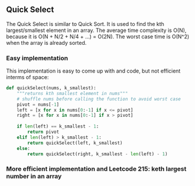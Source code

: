 ## Quick Select
The Quick Select is similar to Quick Sort. It is used to find the kth largest/smallest element in an array. The average time complexity is O(N), because it is O(N + N/2 + N/4 + ...) = O(2N). The worst case time is O(N^2) when the array is already sorted.

### Easy implementation
This implementation is easy to come up with and code, but not efficient interms of space:
```python
def quickSelect(nums, k_smallest):
	"""returns kth smallest element in nums"""
	# shuffle nums before calling the function to avoid worst case
	pivot = nums[-1]
	left = [x for x in nums[0:-1] if x <= pivot]
	right = [x for x in nums[0:-1] if x > pivot]
            
    if len(left) == k_smallest - 1:
		return pivot
	elif len(left) > k_smallest - 1:
		return quickSelect(left, k_smallest)
	else:
		return quickSelect(right, k_smallest - len(left) - 1)
```

### More efficient implementation and Leetcode 215: keth largest number in an array
```python
```
